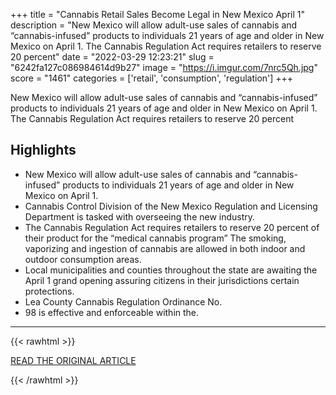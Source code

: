 +++
title = "Cannabis Retail Sales Become Legal in New Mexico April 1"
description = "New Mexico will allow adult-use sales of cannabis and “cannabis-infused” products to individuals 21 years of age and older in New Mexico on April 1. The Cannabis Regulation Act requires retailers to reserve 20 percent"
date = "2022-03-29 12:23:21"
slug = "6242fa127c086984614d9b27"
image = "https://i.imgur.com/7nrc5Qh.jpg"
score = "1461"
categories = ['retail', 'consumption', 'regulation']
+++

New Mexico will allow adult-use sales of cannabis and “cannabis-infused” products to individuals 21 years of age and older in New Mexico on April 1. The Cannabis Regulation Act requires retailers to reserve 20 percent

## Highlights

- New Mexico will allow adult-use sales of cannabis and “cannabis-infused” products to individuals 21 years of age and older in New Mexico on April 1.
- Cannabis Control Division of the New Mexico Regulation and Licensing Department is tasked with overseeing the new industry.
- The Cannabis Regulation Act requires retailers to reserve 20 percent of their product for the “medical cannabis program” The smoking, vaporizing and ingestion of cannabis are allowed in both indoor and outdoor consumption areas.
- Local municipalities and counties throughout the state are awaiting the April 1 grand opening assuring citizens in their jurisdictions certain protections.
- Lea County Cannabis Regulation Ordinance No.
- 98 is effective and enforceable within the.

---

{{< rawhtml >}}
  <p class="article-category">
    <a target="_blank" href="https://www.leacountytribune.com/2022/03/28/cannabis-retail-sales/">READ THE ORIGINAL ARTICLE</a>
  </p>
{{< /rawhtml >}}
